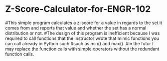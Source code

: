 # Z-Score-Calculator-for-ENGR-102
#This simple program calculates a z-score for a value in regards to the set it comes from and reports that value and whether the set has a normal distribution or not. 
#The design of this program is inefficient because I was required to call functions that the instructor wrote that mimic functions you can call already in Python such
#such as min() and max().
#In the futur I may replace the function calls with simple operators without the redundant function calls.
